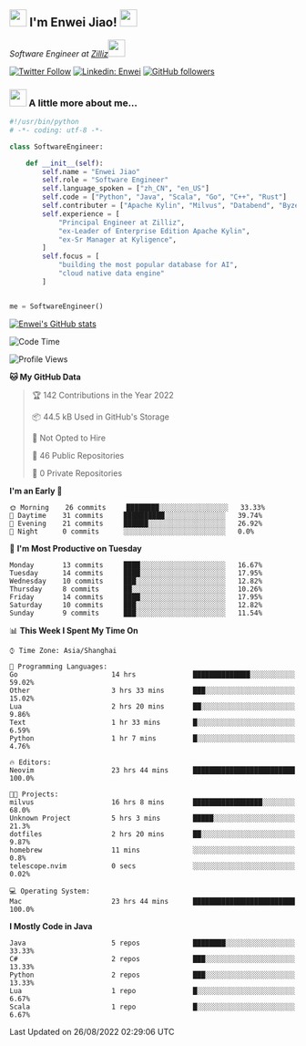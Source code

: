 <h2><img src="https://emojis.slackmojis.com/emojis/images/1531849430/4246/blob-sunglasses.gif?1531849430" width="30"/> I'm  Enwei Jiao! <img src="https://media.giphy.com/media/juBt25nT1KGys/giphy.gif" width=30> </h2>
<!-- <img align='right' src="https://media.giphy.com/media/M9gbBd9nbDrOTu1Mqx/giphy.gif" width="230"> -->
<p><em>Software Engineer at <a href="https://zilliz.com/">Zilliz</a><img src="https://media.giphy.com/media/WUlplcMpOCEmTGBtBW/giphy.gif" width="30"></em></p>

[![Twitter Follow](https://img.shields.io/twitter/follow/misteranmol?label=Follow)](https://twitter.com/intent/follow?screen_name=EnweiJiao)
[![Linkedin: Enwei](https://img.shields.io/badge/-enwei-blue?style=&logo=Linkedin&logoColor=white&link=https://www.linkedin.com/in/enwei-jiao-41192a97)](https://www.linkedin.com/in/enwei-jiao-41192a97/)
[![GitHub followers](https://img.shields.io/github/followers/jiaoew1991?label=Follow&style=social)](https://github.com/jiaoew1991)


### <img src="https://media.giphy.com/media/VgCDAzcKvsR6OM0uWg/giphy.gif" width="30"> A little more about me...  

```python
#!/usr/bin/python
# -*- coding: utf-8 -*-

class SoftwareEngineer:

    def __init__(self):
        self.name = "Enwei Jiao"
        self.role = "Software Engineer"
        self.language_spoken = ["zh_CN", "en_US"]
        self.code = ["Python", "Java", "Scala", "Go", "C++", "Rust"]
        self.contributer = ["Apache Kylin", "Milvus", "Databend", "Byzer-Lang"]
        self.experience = [
            "Principal Engineer at Zilliz",
            "ex-Leader of Enterprise Edition Apache Kylin",
            "ex-Sr Manager at Kyligence",
        ]
        self.focus = [
            "building the most popular database for AI",
            "cloud native data engine"
        ]


me = SoftwareEngineer()
```

[![Enwei's GitHub stats](https://github-readme-stats.vercel.app/api?username=jiaoew1991&count_private=true&show_icons=true)](https://github.com/jiaoew1991/jiaoew1991)

<!-- [![Top Langs](https://github-readme-stats.vercel.app/api/top-langs/?username=jiaoew1991&layout=compact)](https://github.com/jiaoew1991/jiaoew1991) -->

<!--START_SECTION:waka-->
![Code Time](http://img.shields.io/badge/Code%20Time-103%20hrs%207%20mins-blue)

![Profile Views](http://img.shields.io/badge/Profile%20Views-8-blue)

**🐱 My GitHub Data** 

> 🏆 142 Contributions in the Year 2022
 > 
> 📦 44.5 kB Used in GitHub's Storage 
 > 
> 🚫 Not Opted to Hire
 > 
> 📜 46 Public Repositories 
 > 
> 🔑 0 Private Repositories  
 > 
**I'm an Early 🐤** 

```text
🌞 Morning    26 commits     ████████░░░░░░░░░░░░░░░░░   33.33% 
🌆 Daytime    31 commits     ██████████░░░░░░░░░░░░░░░   39.74% 
🌃 Evening    21 commits     ██████░░░░░░░░░░░░░░░░░░░   26.92% 
🌙 Night      0 commits      ░░░░░░░░░░░░░░░░░░░░░░░░░   0.0%

```
📅 **I'm Most Productive on Tuesday** 

```text
Monday       13 commits     ████░░░░░░░░░░░░░░░░░░░░░   16.67% 
Tuesday      14 commits     ████░░░░░░░░░░░░░░░░░░░░░   17.95% 
Wednesday    10 commits     ███░░░░░░░░░░░░░░░░░░░░░░   12.82% 
Thursday     8 commits      ██░░░░░░░░░░░░░░░░░░░░░░░   10.26% 
Friday       14 commits     ████░░░░░░░░░░░░░░░░░░░░░   17.95% 
Saturday     10 commits     ███░░░░░░░░░░░░░░░░░░░░░░   12.82% 
Sunday       9 commits      ███░░░░░░░░░░░░░░░░░░░░░░   11.54%

```


📊 **This Week I Spent My Time On** 

```text
⌚︎ Time Zone: Asia/Shanghai

💬 Programming Languages: 
Go                       14 hrs              ██████████████░░░░░░░░░░░   59.02% 
Other                    3 hrs 33 mins       ███░░░░░░░░░░░░░░░░░░░░░░   15.02% 
Lua                      2 hrs 20 mins       ██░░░░░░░░░░░░░░░░░░░░░░░   9.86% 
Text                     1 hr 33 mins        █░░░░░░░░░░░░░░░░░░░░░░░░   6.59% 
Python                   1 hr 7 mins         █░░░░░░░░░░░░░░░░░░░░░░░░   4.76%

🔥 Editors: 
Neovim                   23 hrs 44 mins      █████████████████████████   100.0%

🐱‍💻 Projects: 
milvus                   16 hrs 8 mins       █████████████████░░░░░░░░   68.0% 
Unknown Project          5 hrs 3 mins        █████░░░░░░░░░░░░░░░░░░░░   21.3% 
dotfiles                 2 hrs 20 mins       ██░░░░░░░░░░░░░░░░░░░░░░░   9.87% 
homebrew                 11 mins             ░░░░░░░░░░░░░░░░░░░░░░░░░   0.8% 
telescope.nvim           0 secs              ░░░░░░░░░░░░░░░░░░░░░░░░░   0.02%

💻 Operating System: 
Mac                      23 hrs 44 mins      █████████████████████████   100.0%

```

**I Mostly Code in Java** 

```text
Java                     5 repos             ████████░░░░░░░░░░░░░░░░░   33.33% 
C#                       2 repos             ███░░░░░░░░░░░░░░░░░░░░░░   13.33% 
Python                   2 repos             ███░░░░░░░░░░░░░░░░░░░░░░   13.33% 
Lua                      1 repo              █░░░░░░░░░░░░░░░░░░░░░░░░   6.67% 
Scala                    1 repo              █░░░░░░░░░░░░░░░░░░░░░░░░   6.67%

```



 Last Updated on 26/08/2022 02:29:06 UTC
<!--END_SECTION:waka-->
